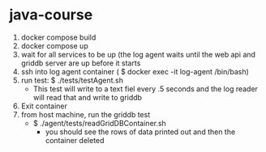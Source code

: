 # java-course

1. docker compose build
2. docker compose up
3. wait for all services to be up (the log agent waits until the web api and griddb server are up before it starts
4. ssh into log agent container ( $ docker exec -it log-agent /bin/bash)
5. run test: $ ./tests/testAgent.sh
    - This test will write to a text fiel every .5 seconds and the log reader will read that and write to griddb
6. Exit container
7. from host machine, run the griddb test
    - $ ./agent/tests/readGridDBContainer.sh
        - you should see the rows of data printed out and then the container deleted

